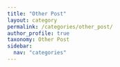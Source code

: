 ```yaml
---
title: "Other Post"
layout: category
permalink: /categories/other_post/
author_profile: true
taxonomy: Other Post
sidebar:
  nav: "categories"
---
```

